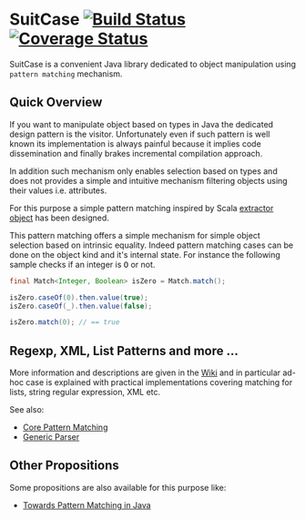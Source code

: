 SuitCase [![Build Status](https://travis-ci.org/d-plaindoux/suitcase.svg?branch=master)](https://travis-ci.org/d-plaindoux/suitcase) [![Coverage Status](https://coveralls.io/repos/d-plaindoux/suitcase/badge.png)](https://coveralls.io/r/d-plaindoux/suitcase)
========

SuitCase is a convenient Java library dedicated to object manipulation using `pattern matching` mechanism.

Quick Overview
--------------

If you want to manipulate object based on types in Java the dedicated design pattern is the visitor.
Unfortunately even if such pattern is well known its implementation is always painful because it implies
code dissemination and finally brakes incremental compilation approach.

In addition such mechanism only enables selection based on types and does not provides a simple and
intuitive mechanism filtering objects using their values i.e. attributes.

For this purpose a simple pattern matching inspired by Scala [extractor object](http://www.scala-lang.org/node/112)
has been designed.

This pattern matching offers a simple mechanism for simple object selection based on intrinsic equality.
Indeed pattern matching cases can be done on the object kind and it's internal state. For instance the following sample
checks if an integer is <tt>O</tt> or not.

``` java
final Match<Integer, Boolean> isZero = Match.match();

isZero.caseOf(0).then.value(true);
isZero.caseOf(_).then.value(false);

isZero.match(0); // == true
```

Regexp, XML, List Patterns and more ...
---------------------------------------

More information and descriptions are given in the [Wiki](https://github.com/d-plaindoux/suitcase/wiki) and in particular ad-hoc case is explained with
practical implementations covering matching for lists, string regular expression, XML etc.

See also:

* [Core Pattern Matching](https://github.com/d-plaindoux/suitcase/wiki#core-pattern-matching)
* [Generic Parser](https://github.com/d-plaindoux/suitcase/wiki#generic-parser)

Other Propositions
------------------

Some propositions are also available for this purpose like:
* [Towards Pattern Matching in Java](http://kerflyn.wordpress.com/2012/05/09/towards-pattern-matching-in-java/)
